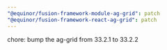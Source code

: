 ```yaml
---
"@equinor/fusion-framework-module-ag-grid": patch
"@equinor/fusion-framework-react-ag-grid": patch
---
```


chore: bump the ag-grid from 33.2.1 to 33.2.2

